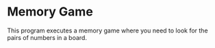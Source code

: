 # Memory Game
This program executes a memory game where you need to look for the pairs of numbers in a board.
